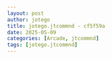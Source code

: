 ```yaml
---
layout: post
author: jotego
title: jotego.jtcommnd - cf5f59a
date: 2025-05-09
categories: [Arcade, jtcommnd]
tags: [jotego.jtcommnd]
---
```


